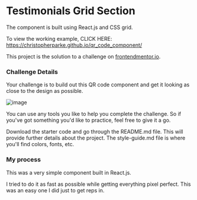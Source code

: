 # Testimonials Grid Section

The component is built using React.js and CSS grid.

To view the working example, CLICK HERE: <a href='https://christopherparke.github.io/qr_code_component/' target='_blank'>https://christopherparke.github.io/qr_code_component/</a>

This project is the solution to a challenge on [frontendmentor.io](https://www.frontendmentor.io/challenges/qr-code-component-iux_sIO_H).


### Challenge Details
Your challenge is to build out this QR code component and get it looking as close to the design as possible.

![image](https://user-images.githubusercontent.com/22480193/174436122-f2b30677-ed7c-4d97-bce5-4811b662ae67.png)

You can use any tools you like to help you complete the challenge. So if you've got something you'd like to practice, feel free to give it a go.

Download the starter code and go through the README.md file. This will provide further details about the project. The style-guide.md file is where you'll find colors, fonts, etc.


### My process

This was a very simple component built in React.js. 

I tried to do it as fast as possible while getting everything pixel perfect. This was an easy one I did just to get reps in.
